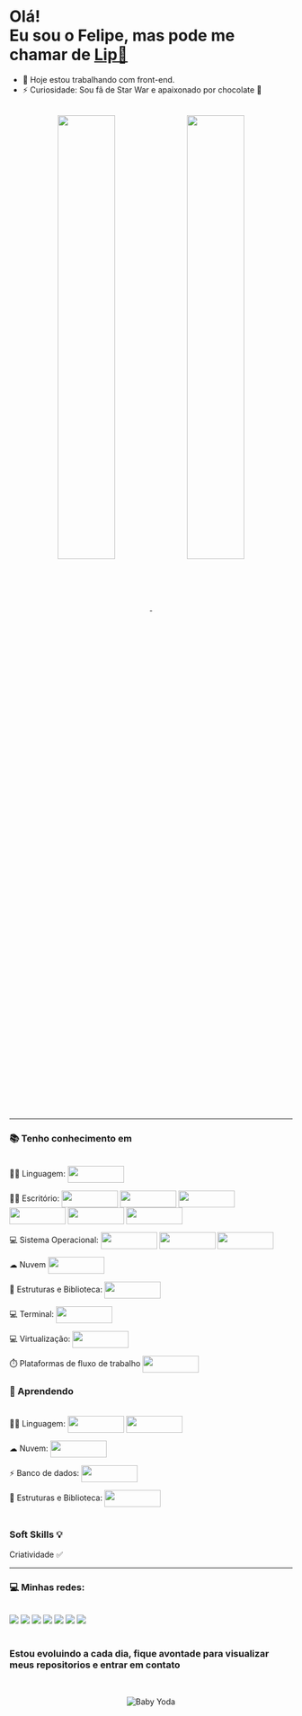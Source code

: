 <h1>Olá!<br>
Eu sou o Felipe, mas pode me chamar de <a href="https://www.linkedin.com/in/felipedemeloab/"> Lip👋</a></h1>

- 🔭 Hoje estou trabalhando com front-end.
- ⚡ Curiosidade: Sou fã de Star War e apaixonado por chocolate 🍫
<br>

<div align="center">
  <a href="https://github.com/FelipeMelo-developer/">
    <img width=45% align="center"  src="https://github-readme-streak-stats.herokuapp.com?user=FelipeMelo-developer&theme=dark&mode=weekly" />
    <img width=45% align="center" src="https://github-readme-stats.vercel.app/api/top-langs/?username=FelipeMelo-developer&theme=dark&hide_border=false&&layout=compact"/>
  </a>
</div>

<div style="display: inline_block"><br>
<hr>
<h3>📚 Tenho conhecimento em</h3><br>  
👩‍💻 Linguagem:
<img align="center" height="30" width="100" src="https://img.shields.io/badge/HTML5-E34F26?style=for-the-badge&logo=html5&logoColor=white">
<p> </p>
👨‍💻 Escritório:
<img align="center" height="30" width="100" src="https://img.shields.io/badge/Microsoft_Office-D83B01?style=for-the-badge&logo=microsoft-office&logoColor=white">
<img align="center" height="30" width="100" src="https://img.shields.io/badge/Trello-0052CC?style=for-the-badge&logo=trello&logoColor=white">
<img align="center" height="30" width="100" src="https://img.shields.io/badge/Canva-%2300C4CC.svg?&style=for-the-badge&logo=Canva&logoColor=white">
<img align="center" height="30" width="100" src="https://img.shields.io/badge/Microsoft_Excel-217346?style=for-the-badge&logo=microsoft-excel&logoColor=white">
<img align="center" height="30" width="100" src="https://img.shields.io/badge/Google%20Sheets-34A853?style=for-the-badge&logo=google-sheets&logoColor=white">
<img align="center" height="30" width="100" src="https://img.shields.io/badge/LibreOffice-18A303?style=for-the-badge&logo=LibreOffice&logoColor=white">
<p></p>
💻 Sistema Operacional:
<img align="center" height="30" width="100" src="https://img.shields.io/badge/Windows-0078D6?style=for-the-badge&logo=windows&logoColor=white">
<img align="center" height="30" width="100" src="https://img.shields.io/badge/Linux-FCC624?style=for-the-badge&logo=linux&logoColor=black">
<img align="center" height="30" width="100" src="https://img.shields.io/badge/Android-3DDC84?style=for-the-badge&logo=android&logoColor=white">
<p></p>
☁ Nuvem
<img align="center" height="30" width="100" src="https://img.shields.io/badge/Salesforce-00A1E0?style=for-the-badge&logo=Salesforce&logoColor=white">
<p></p>
🚀 Estruturas e Biblioteca: 
<img align="center" height="30" width="100" src="https://img.shields.io/badge/GitHub%20Pages-222222?style=for-the-badge&logo=GitHub%20Pages&logoColor=white">
<p></p>
💻 Terminal: 
<img align="center" height="30" width="100" src="https://img.shields.io/badge/GIT-E44C30?style=for-the-badge&logo=git&logoColor=white">
<p></p>
💻 Virtualização:	<img align="center" height="30" width="100" src="https://img.shields.io/badge/VirtualBox-21416b?style=for-the-badge&logo=VirtualBox&logoColor=white">
<p></p>
⏱️ Plataformas de fluxo de trabalho
 <img align="center" height="30" width="100" src="https://img.shields.io/badge/Jira-0052CC?style=for-the-badge&logo=Jira&logoColor=white">
</div>

<div>
  <div style="display: inline_block">
<h3>🌱 Aprendendo</h3><br>
👩‍💻 Linguagem:
<img align="center" height="30" width="100" src="https://img.shields.io/badge/CSS3-1572B6?style=for-the-badge&logo=css3&logoColor=white">
<img align="center" height="30" width="100" src="https://img.shields.io/badge/JavaScript-323330?style=for-the-badge&logo=javascript&logoColor=F7DF1E">
  <p> </p>
  ☁ Nuvem:
  <img align="center" height="30" width="100" src="https://img.shields.io/badge/Amazon_AWS-FF9900?style=for-the-badge&logo=amazonaws&logoColor=white">
  <p> </p>
  ⚡ Banco de dados: 
  <img align="center" height="30" width="100" src="https://img.shields.io/badge/Oracle-F80000?style=for-the-badge&logo=oracle&logoColor=black">
  <p> </p>
🚀 Estruturas e Biblioteca: 
  <img align="center" height="30" width="100" src="https://img.shields.io/badge/Angular-DD0031?style=for-the-badge&logo=angular&logoColor=white">
   
</div>
<br>
  <h3> Soft Skills 💡</h3>

<p>Criatividade ✅</p>
  
 <hr>
<div>   
 <h3>💻 Minhas redes:</h3><br>
  <a href="https://www.linkedin.com/in/felipedemeloab/" target="_blank"><img src="https://img.shields.io/badge/-LinkedIn-%230077B5?style=for-the-badge&logo=linkedin&logoColor=white" target="_blank"></a> 
  <a href="https://www.instagram.com/felipemelomylife/" target="_blank"><img src="https://img.shields.io/badge/-Instagram-%23E4405F?style=for-the-badge&logo=instagram&logoColor=white" target="_blank"></a>
  <a href="https://www.tiktok.com/@heylipee" target="_blank"><img src="https://img.shields.io/badge/TikTok-000000?style=for-the-badge&logo=tiktok&logoColor=white"></a>
  <a href="https://www.youtube.com/channel/UCLiSYHX9E5iQmYcprV8dM-Q" target="_blank"><img src="https://img.shields.io/badge/YouTube-FF0000?style=for-the-badge&logo=youtube&logoColor=white" target="_blank"></a>
  <a href="https://discord.gg/sG6VFprp" target="_blank"><img src="https://img.shields.io/badge/Discord-7289DA?style=for-the-badge&logo=discord&logoColor=white" target="_blank"></a> 
  <a href="mailto:felipedemeloab@gmail.com"><img src="https://img.shields.io/badge/Gmail-D14836?style=for-the-badge&logo=gmail&logoColor=white"></a>
  <a href="https://wa.me/5521966375165"> <img src="https://img.shields.io/badge/WhatsApp-25D366?style=for-the-badge&logo=whatsapp&logoColor=white"></a>
  
</div>
<br>
<h3>Estou evoluindo a cada dia, fique avontade para visualizar meus repositorios e entrar em contato</h3><br>

<div align="center">
  
  ![Baby Yoda](https://media.tenor.com/b87pgYxAz0AAAAAC/baby-yoda-star-wars.gif)

</div>
